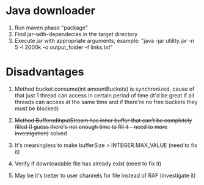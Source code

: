 # Java downloader

1. Run maven phase "package"
2. Find jar-with-dependecies in the target directory
3. Execute jar with appropriate arguments, example: "java -jar utility.jar -n 5 -l 2000k -o output_folder -f links.txt"

# Disadvantages

1. Method bucket.consume(int amountBuckets) is synchronized, cause of that just 1 thread can access in certain period of time (it'd be great if all threads can access at the same time and if there're no free buckets they must be blocked)

2. ~~Method BufferedInputStream has inner buffer that can't be completely filled (I guess there's not enough time to fill it - need to more investigation)~~ solved

3. It's meaningless to make bufferSize > INTEGER.MAX_VALUE (need to fix it)

4. Verify if downloadable file has already exist (need to fix it)

5. May be it's better to user channels for file instead of RAF (investigate it)

